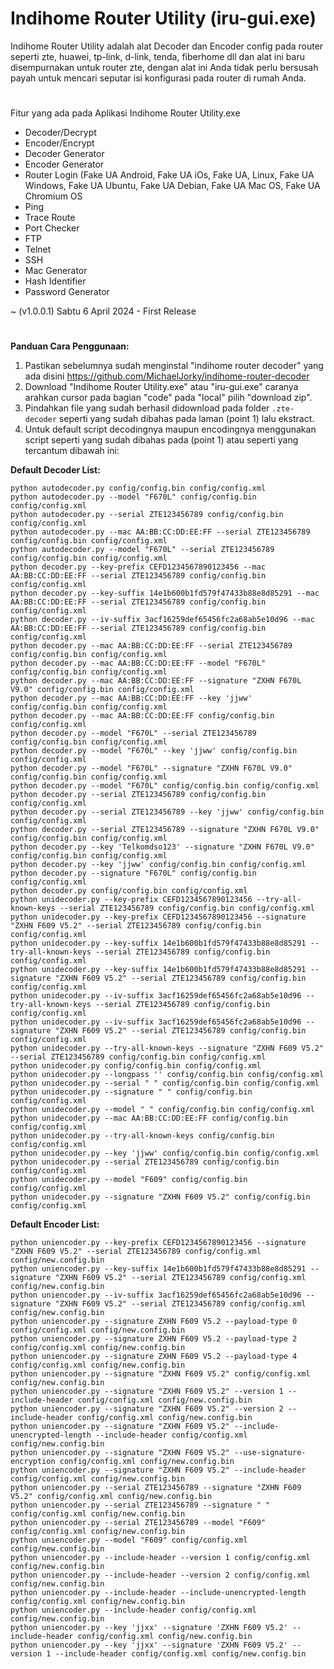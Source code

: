 # Indihome Router Utility (iru-gui.exe)

Indihome Router Utility adalah alat Decoder dan Encoder config pada router seperti zte, huawei, tp-link, d-link, tenda, fiberhome dll dan alat ini baru disempurnakan untuk router zte, dengan alat ini Anda tidak perlu bersusah payah untuk mencari seputar isi konfigurasi pada router di rumah Anda.
#
Fitur yang ada pada Aplikasi Indihome Router Utility.exe 
- Decoder/Decrypt
- Encoder/Encrypt
- Decoder Generator
- Encoder Generator
- Router Login (Fake UA Android, Fake UA iOs, Fake UA, Linux, Fake UA Windows, Fake UA Ubuntu, Fake UA Debian, Fake UA Mac OS, Fake UA Chromium OS
- Ping
- Trace Route
- Port Checker
- FTP
- Telnet
- SSH
- Mac Generator
- Hash Identifier
- Password Generator

~ (v1.0.0.1)
Sabtu 6 April 2024 - First Release
#
<b>Panduan Cara Penggunaan:</b>
1. Pastikan sebelumnya sudah menginstal "indihome router decoder" yang ada disini https://github.com/MichaelJorky/indihome-router-decoder
2. Download "Indihome Router Utility.exe" atau "iru-gui.exe" caranya arahkan cursor pada bagian "code" pada "local" pilih "download zip".
3. Pindahkan file yang sudah berhasil didownload pada folder ```.zte-decoder``` seperti yang sudah dibahas pada laman (point 1) lalu ekstract.
4. Untuk default script decodingnya maupun encodingnya menggunakan script seperti yang sudah dibahas pada (point 1) atau seperti yang tercantum dibawah ini:

<b>Default Decoder List:</b>
```
python autodecoder.py config/config.bin config/config.xml
python autodecoder.py --model "F670L" config/config.bin config/config.xml
python autodecoder.py --serial ZTE123456789 config/config.bin config/config.xml
python autodecoder.py --mac AA:BB:CC:DD:EE:FF --serial ZTE123456789 config/config.bin config/config.xml
python autodecoder.py --model "F670L" --serial ZTE123456789 config/config.bin config/config.xml
python decoder.py --key-prefix CEFD1234567890123456 --mac AA:BB:CC:DD:EE:FF --serial ZTE123456789 config/config.bin config/config.xml
python decoder.py --key-suffix 14e1b600b1fd579f47433b88e8d85291 --mac AA:BB:CC:DD:EE:FF --serial ZTE123456789 config/config.bin config/config.xml
python decoder.py --iv-suffix 3acf16259def65456fc2a68ab5e10d96 --mac AA:BB:CC:DD:EE:FF --serial ZTE123456789 config/config.bin config/config.xml
python decoder.py --mac AA:BB:CC:DD:EE:FF --serial ZTE123456789 config/config.bin config/config.xml
python decoder.py --mac AA:BB:CC:DD:EE:FF --model "F670L" config/config.bin config/config.xml
python decoder.py --mac AA:BB:CC:DD:EE:FF --signature "ZXHN F670L V9.0" config/config.bin config/config.xml
python decoder.py --mac AA:BB:CC:DD:EE:FF --key 'jjww' config/config.bin config/config.xml
python decoder.py --mac AA:BB:CC:DD:EE:FF config/config.bin config/config.xml
python decoder.py --model "F670L" --serial ZTE123456789 config/config.bin config/config.xml
python decoder.py --model "F670L" --key 'jjww' config/config.bin config/config.xml
python decoder.py --model "F670L" --signature "ZXHN F670L V9.0" config/config.bin config/config.xml
python decoder.py --model "F670L" config/config.bin config/config.xml
python decoder.py --serial ZTE123456789 config/config.bin config/config.xml
python decoder.py --serial ZTE123456789 --key 'jjww' config/config.bin config/config.xml
python decoder.py --serial ZTE123456789 --signature "ZXHN F670L V9.0" config/config.bin config/config.xml
python decoder.py --key 'Telkomdso123' --signature "ZXHN F670L V9.0" config/config.bin config/config.xml
python decoder.py --key 'jjww' config/config.bin config/config.xml
python decoder.py --signature "F670L" config/config.bin config/config.xml
python decoder.py config/config.bin config/config.xml
python unidecoder.py --key-prefix CEFD1234567890123456 --try-all-known-keys --serial ZTE123456789 config/config.bin config/config.xml
python unidecoder.py --key-prefix CEFD1234567890123456 --signature "ZXHN F609 V5.2" --serial ZTE123456789 config/config.bin config/config.xml
python unidecoder.py --key-suffix 14e1b600b1fd579f47433b88e8d85291 --try-all-known-keys --serial ZTE123456789 config/config.bin config/config.xml
python unidecoder.py --key-suffix 14e1b600b1fd579f47433b88e8d85291 --signature "ZXHN F609 V5.2" --serial ZTE123456789 config/config.bin config/config.xml
python unidecoder.py --iv-suffix 3acf16259def65456fc2a68ab5e10d96 --try-all-known-keys --serial ZTE123456789 config/config.bin config/config.xml
python unidecoder.py --iv-suffix 3acf16259def65456fc2a68ab5e10d96 --signature "ZXHN F609 V5.2" --serial ZTE123456789 config/config.bin config/config.xml
python unidecoder.py --try-all-known-keys --signature "ZXHN F609 V5.2" --serial ZTE123456789 config/config.bin config/config.xml
python unidecoder.py config/config.bin config/config.xml
python unidecoder.py --longpass '' config/config.bin config/config.xml
python unidecoder.py --serial " " config/config.bin config/config.xml
python unidecoder.py --signature " " config/config.bin config/config.xml
python unidecoder.py --model " " config/config.bin config/config.xml
python unidecoder.py --mac AA:BB:CC:DD:EE:FF config/config.bin config/config.xml
python unidecoder.py --try-all-known-keys config/config.bin config/config.xml
python unidecoder.py --key 'jjww' config/config.bin config/config.xml
python unidecoder.py --serial ZTE123456789 config/config.bin config/config.xml
python unidecoder.py --model "F609" config/config.bin config/config.xml
python unidecoder.py --signature "ZXHN F609 V5.2" config/config.bin config/config.xml
```
<b>Default Encoder List:</b>
```
python uniencoder.py --key-prefix CEFD1234567890123456 --signature "ZXHN F609 V5.2" --serial ZTE123456789 config/config.xml config/new.config.bin
python uniencoder.py --key-suffix 14e1b600b1fd579f47433b88e8d85291 --signature "ZXHN F609 V5.2" --serial ZTE123456789 config/config.xml config/new.config.bin
python uniencoder.py --iv-suffix 3acf16259def65456fc2a68ab5e10d96 --signature "ZXHN F609 V5.2" --serial ZTE123456789 config/config.xml config/new.config.bin
python uniencoder.py --signature ZXHN F609 V5.2 --payload-type 0 config/config.xml config/new.config.bin
python uniencoder.py --signature ZXHN F609 V5.2 --payload-type 2 config/config.xml config/new.config.bin
python uniencoder.py --signature ZXHN F609 V5.2 --payload-type 4 config/config.xml config/new.config.bin
python uniencoder.py --signature "ZXHN F609 V5.2" config/config.xml config/new.config.bin
python uniencoder.py --signature "ZXHN F609 V5.2" --version 1 --include-header config/config.xml config/new.config.bin
python uniencoder.py --signature "ZXHN F609 V5.2" --version 2 --include-header config/config.xml config/new.config.bin
python uniencoder.py --signature "ZXHN F609 V5.2" --include-unencrypted-length --include-header config/config.xml config/new.config.bin
python uniencoder.py --signature "ZXHN F609 V5.2" --use-signature-encryption config/config.xml config/new.config.bin
python uniencoder.py --signature "ZXHN F609 V5.2" --include-header config/config.xml config/new.config.bin
python uniencoder.py --serial ZTE123456789 --signature "ZXHN F609 V5.2" config/config.xml config/new.config.bin
python uniencoder.py --serial ZTE123456789 --signature " " config/config.xml config/new.config.bin
python uniencoder.py --serial ZTE123456789 --model "F609" config/config.xml config/new.config.bin
python uniencoder.py --model "F609" config/config.xml config/new.config.bin
python uniencoder.py --include-header --version 1 config/config.xml config/new.config.bin
python uniencoder.py --include-header --version 2 config/config.xml config/new.config.bin
python uniencoder.py --include-header --include-unencrypted-length config/config.xml config/new.config.bin
python uniencoder.py --include-header config/config.xml config/new.config.bin
python uniencoder.py --key 'jjxx' --signature 'ZXHN F609 V5.2' --include-header config/config.xml config/new.config.bin
python uniencoder.py --key 'jjxx' --signature 'ZXHN F609 V5.2' --version 1 --include-header config/config.xml config/new.config.bin
```


